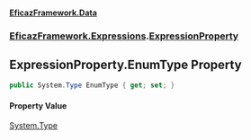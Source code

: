 #### [EficazFramework.Data](EficazFrameworkData.md 'EficazFramework Data')
### [EficazFramework.Expressions](EficazFrameworkData.md#EficazFramework.Expressions 'EficazFramework.Expressions').[ExpressionProperty](EficazFramework.Expressions/ExpressionProperty.md 'EficazFramework.Expressions.ExpressionProperty')

## ExpressionProperty.EnumType Property

```csharp
public System.Type EnumType { get; set; }
```

#### Property Value
[System.Type](https://docs.microsoft.com/en-us/dotnet/api/System.Type 'System.Type')